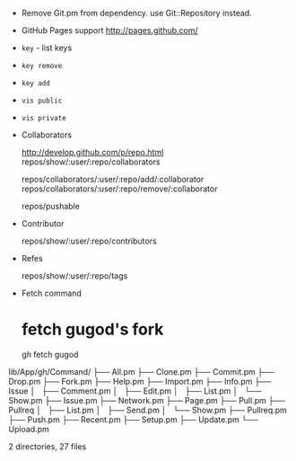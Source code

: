 
* Remove Git.pm from dependency. use Git::Repository instead.

* GitHub Pages support
    http://pages.github.com/

* `key`  - list keys
* `key remove`
* `key add`
* `vis public`
* `vis private`

* Collaborators

    http://develop.github.com/p/repo.html
    repos/show/:user/:repo/collaborators

    repos/collaborators/:user/:repo/add/:collaborator
    repos/collaborators/:user/:repo/remove/:collaborator

    repos/pushable

* Contributor

    repos/show/:user/:repo/contributors

* Refes

    repos/show/:user/:repo/tags

* Fetch command

    # fetch gugod's fork
    gh fetch gugod


lib/App/gh/Command/
├── All.pm
├── Clone.pm
├── Commit.pm
├── Drop.pm
├── Fork.pm
├── Help.pm
├── Import.pm
├── Info.pm
├── Issue
│   ├── Comment.pm
│   ├── Edit.pm
│   ├── List.pm
│   └── Show.pm
├── Issue.pm
├── Network.pm
├── Page.pm
├── Pull.pm
├── Pullreq
│   ├── List.pm
│   ├── Send.pm
│   └── Show.pm
├── Pullreq.pm
├── Push.pm
├── Recent.pm
├── Setup.pm
├── Update.pm
└── Upload.pm

2 directories, 27 files
